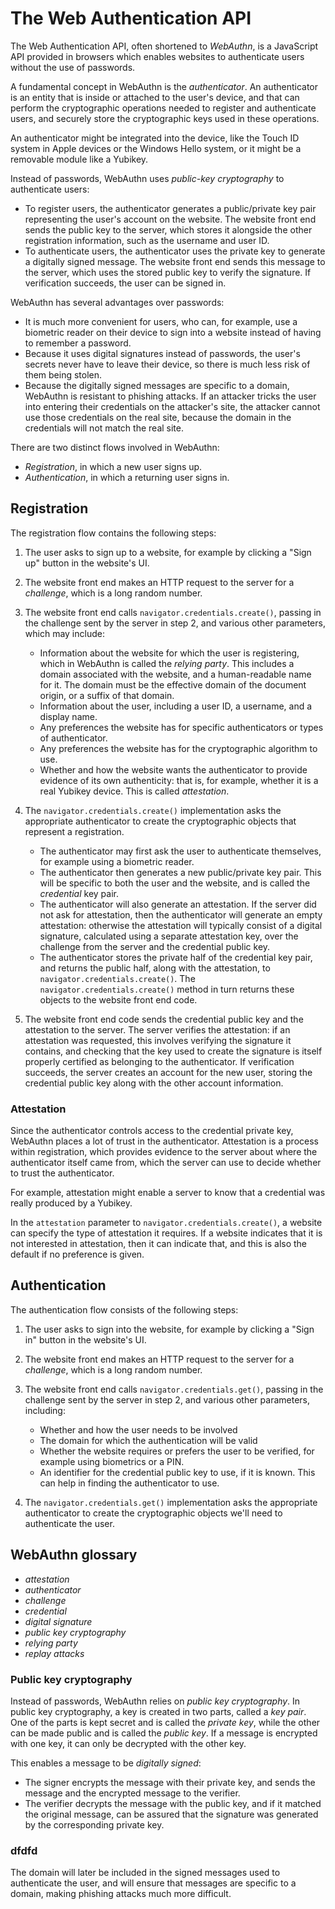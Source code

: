 # The Web Authentication API

The Web Authentication API, often shortened to _WebAuthn_, is a JavaScript API provided in browsers which enables websites to authenticate users without the use of passwords.

A fundamental concept in WebAuthn is the _authenticator_. An authenticator is an entity that is inside or attached to the user's device, and that can perform the cryptographic operations needed to register and authenticate users, and securely store the cryptographic keys used in these operations.

An authenticator might be integrated into the device, like the Touch ID system in Apple devices or the Windows Hello system, or it might be a removable module like a Yubikey.

Instead of passwords, WebAuthn uses _public-key cryptography_ to authenticate users:

- To register users, the authenticator generates a public/private key pair representing the user's account on the website. The website front end sends the public key to the server, which stores it alongside the other registration information, such as the username and user ID.
- To authenticate users, the authenticator uses the private key to generate a digitally signed message. The website front end sends this message to the server, which uses the stored public key to verify the signature. If verification succeeds, the user can be signed in.

WebAuthn has several advantages over passwords:

- It is much more convenient for users, who can, for example, use a biometric reader on their device to sign into a website instead of having to remember a password.
- Because it uses digital signatures instead of passwords, the user's secrets never have to leave their device, so there is much less risk of them being stolen.
- Because the digitally signed messages are specific to a domain, WebAuthn is resistant to phishing attacks. If an attacker tricks the user into entering their credentials on the attacker's site, the attacker cannot use those credentials on the real site, because the domain in the credentials will not match the real site.

There are two distinct flows involved in WebAuthn:

- _Registration_, in which a new user signs up.
- _Authentication_, in which a returning user signs in.

## Registration

The registration flow contains the following steps:

1. The user asks to sign up to a website, for example by clicking a "Sign up" button in the website's UI.

2. The website front end makes an HTTP request to the server for a _challenge_, which is a long random number.

3. The website front end calls `navigator.credentials.create()`, passing in the challenge sent by the server in step 2, and various other parameters, which may include:

   - Information about the website for which the user is registering, which in WebAuthn is called the _relying party_. This includes a domain associated with the website, and a human-readable name for it. The domain must be the effective domain of the document origin, or a suffix of that domain.
   - Information about the user, including a user ID, a username, and a display name.
   - Any preferences the website has for specific authenticators or types of authenticator.
   - Any preferences the website has for the cryptographic algorithm to use.
   - Whether and how the website wants the authenticator to provide evidence of its own authenticity: that is, for example, whether it is a real Yubikey device. This is called _attestation_.

4. The `navigator.credentials.create()` implementation asks the appropriate authenticator to create the cryptographic objects that represent a registration.

   - The authenticator may first ask the user to authenticate themselves, for example using a biometric reader.
   - The authenticator then generates a new public/private key pair. This will be specific to both the user and the website, and is called the _credential_ key pair.
   - The authenticator will also generate an attestation. If the server did not ask for attestation, then the authenticator will generate an empty attestation: otherwise the attestation will typically consist of a digital signature, calculated using a separate attestation key, over the challenge from the server and the credential public key.
   - The authenticator stores the private half of the credential key pair, and returns the public half, along with the attestation, to `navigator.credentials.create()`. The `navigator.credentials.create()` method in turn returns these objects to the website front end code.

5. The website front end code sends the credential public key and the attestation to the server. The server verifies the attestation: if an attestation was requested, this involves verifying the signature it contains, and checking that the key used to create the signature is itself properly certified as belonging to the authenticator. If verification succeeds, the server creates an account for the new user, storing the credential public key along with the other account information.

### Attestation

Since the authenticator controls access to the credential private key, WebAuthn places a lot of trust in the authenticator. Attestation is a process within registration, which provides evidence to the server about where the authenticator itself came from, which the server can use to decide whether to trust the authenticator.

For example, attestation might enable a server to know that a credential was really produced by a Yubikey.

In the `attestation` parameter to `navigator.credentials.create()`, a website can specify the type of attestation it requires. If a website indicates that it is not interested in attestation, then it can indicate that, and this is also the default if no preference is given.

## Authentication

The authentication flow consists of the following steps:

1. The user asks to sign into the website, for example by clicking a "Sign in" button in the website's UI.

2. The website front end makes an HTTP request to the server for a _challenge_, which is a long random number.

3. The website front end calls `navigator.credentials.get()`, passing in the challenge sent by the server in step 2, and various other parameters, including:

   - Whether and how the user needs to be involved
   - The domain for which the authentication will be valid
   - Whether the website requires or prefers the user to be verified, for example using biometrics or a PIN.
   - An identifier for the credential public key to use, if it is known. This can help in finding the authenticator to use.

4. The `navigator.credentials.get()` implementation asks the appropriate authenticator to create the cryptographic objects we'll need to authenticate the user.

## WebAuthn glossary

- _attestation_
- _authenticator_
- _challenge_
- _credential_
- _digital signature_
- _public key cryptography_
- _relying party_
- _replay attacks_

### Public key cryptography

Instead of passwords, WebAuthn relies on _public key cryptography_. In public key cryptography, a key is created in two parts, called a _key pair_. One of the parts is kept secret and is called the _private key_, while the other can be made public and is called the _public key_. If a message is encrypted with one key, it can only be decrypted with the other key.

This enables a message to be _digitally signed_:

- The signer encrypts the message with their private key, and sends the message and the encrypted message to the verifier.
- The verifier decrypts the message with the public key, and if it matched the original message, can be assured that the signature was generated by the corresponding private key.

### dfdfd

The domain will later be included in the signed messages used to authenticate the user, and will ensure that messages are specific to a domain, making phishing attacks much more difficult.
